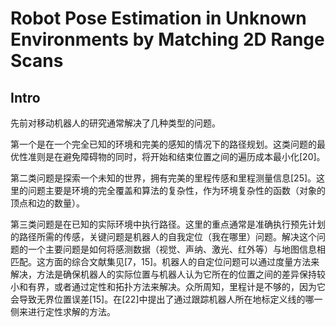# Robot Pose Estimation in Unknown Environments by Matching 2D Range Scans

## Intro

先前对移动机器人的研究通常解决了几种类型的问题。

第一个是在一个完全已知的环境和完美的感知的情况下的路径规划。这类问题的最优性准则是在避免障碍物的同时，将开始和结束位置之间的遍历成本最小化[20]。

第二类问题是探索一个未知的世界，拥有完美的里程传感和里程测量信息[25]。这里的问题主要是环境的完全覆盖和算法的复杂性，作为环境复杂性的函数（对象的顶点和边的数量）。

第三类问题是在已知的实际环境中执行路径。这里的重点通常是准确执行预先计划的路径所需的传感，关键问题是机器人的自我定位（我在哪里）问题。解决这个问题的一个主要问题是如何将感测数据（视觉、声纳、激光、红外等）与地图信息相匹配。这方面的综合文献集见[7，15]。机器人的自定位问题可以通过度量方法来解决，方法是确保机器人的实际位置与机器人认为它所在的位置之间的差异保持较小和有界，或者通过定性和拓扑方法来解决。众所周知，里程计是不够的，因为它会导致无界位置误差[15]。在[22]中提出了通过跟踪机器人所在地标定义线的哪一侧来进行定性求解的方法。